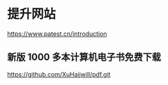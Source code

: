 # 提升网站

https://www.patest.cn/introduction



## 新版 1000 多本计算机电子书免费下载

https://github.com/XuHaijwill/pdf.git